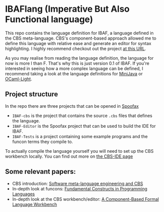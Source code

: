 # IBAFlang (Imperative But Also Functional language)
This repo contains the language definition for IBAF, a language defined in the CBS meta-language. CBS's component-based approach allowed me to define this language with relative ease and generate an editor for syntax highlighting. I highly recommend checkout out the project [at this URL](https://plancomps.github.io/CBS-beta/).

As you may realise from reading the language definition, the language for now is more I than F. That's why this is just version 0.1 of IBAF. If you're interested in seeing how a more complex language can be defined, I recommend taking a look at the language definitions for [MiniJava](https://plancomps.github.io/CBS-beta/math/Languages-beta/MiniJava/) or [OCaml-Light](https://plancomps.github.io/CBS-beta/math/Languages-beta/OCaml-Light/).

## Project structure

In the repo there are three projects that can be opened in [Spoofax](https://spoofax.dev/)
- `IBAF-cbs` is the project that contains the source `.cbs` files that defines the language.
- `IBAF-Editor` is the Spoofax project that can be used to build the IDE for IBAF.
- `IBAF-Tests` is a project containing some example programs and the funcon terms they compile to.

To actually compile the language yourself you will need to set up the CBS workbench locally. You can find out more on [the CBS-IDE page](https://plancomps.github.io/cbs-ide/docs/)

## Some relevant papers:
- CBS introduction: [Software meta-language engineering and CBS](https://doi.org/10.1016/j.jvlc.2018.11.003)
- In-depth look at funcons: [Fundamental Constructs in Programming Languages](https://doi.org/10.1007/978-3-030-89159-6_19)
- In-depth look at the CBS workbench/editor: [A Component-Based Formal Language Workbench](https://doi.org/10.4204/eptcs.310.4)
